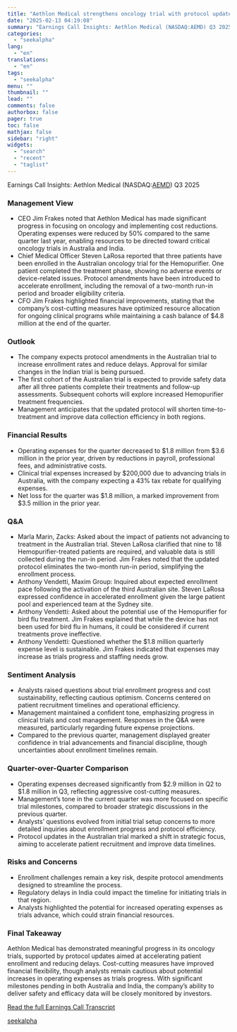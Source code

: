 ```yaml
---
title: "Aethlon Medical strengthens oncology trial with protocol updates and cost reductions"
date: "2025-02-13 04:19:08"
summary: "Earnings Call Insights: Aethlon Medical (NASDAQ:AEMD) Q3 2025 Management View CEO Jim Frakes noted that Aethlon Medical has made significant progress in focusing on oncology and implementing cost reductions. Operating expenses were reduced by 50% compared to the same quarter last year, enabling resources to be directed toward critical oncology..."
categories:
  - "seekalpha"
lang:
  - "en"
translations:
  - "en"
tags:
  - "seekalpha"
menu: ""
thumbnail: ""
lead: ""
comments: false
authorbox: false
pager: true
toc: false
mathjax: false
sidebar: "right"
widgets:
  - "search"
  - "recent"
  - "taglist"
---
```


Earnings Call Insights: Aethlon Medical (NASDAQ:[AEMD](https://seekingalpha.com/symbol/AEMD "Aethlon Medical, Inc.")) Q3 2025

### Management View

* CEO Jim Frakes noted that Aethlon Medical has made significant progress in focusing on oncology and implementing cost reductions. Operating expenses were reduced by 50% compared to the same quarter last year, enabling resources to be directed toward critical oncology trials in Australia and India.
* Chief Medical Officer Steven LaRosa reported that three patients have been enrolled in the Australian oncology trial for the Hemopurifier. One patient completed the treatment phase, showing no adverse events or device-related issues. Protocol amendments have been introduced to accelerate enrollment, including the removal of a two-month run-in period and broader eligibility criteria.
* CFO Jim Frakes highlighted financial improvements, stating that the company’s cost-cutting measures have optimized resource allocation for ongoing clinical programs while maintaining a cash balance of $4.8 million at the end of the quarter.

### Outlook

* The company expects protocol amendments in the Australian trial to increase enrollment rates and reduce delays. Approval for similar changes in the Indian trial is being pursued.
* The first cohort of the Australian trial is expected to provide safety data after all three patients complete their treatments and follow-up assessments. Subsequent cohorts will explore increased Hemopurifier treatment frequencies.
* Management anticipates that the updated protocol will shorten time-to-treatment and improve data collection efficiency in both regions.

### Financial Results

* Operating expenses for the quarter decreased to $1.8 million from $3.6 million in the prior year, driven by reductions in payroll, professional fees, and administrative costs.
* Clinical trial expenses increased by $200,000 due to advancing trials in Australia, with the company expecting a 43% tax rebate for qualifying expenses.
* Net loss for the quarter was $1.8 million, a marked improvement from $3.5 million in the prior year.

### Q&A

* Marla Marin, Zacks: Asked about the impact of patients not advancing to treatment in the Australian trial. Steven LaRosa clarified that nine to 18 Hemopurifier-treated patients are required, and valuable data is still collected during the run-in period. Jim Frakes noted that the updated protocol eliminates the two-month run-in period, simplifying the enrollment process.
* Anthony Vendetti, Maxim Group: Inquired about expected enrollment pace following the activation of the third Australian site. Steven LaRosa expressed confidence in accelerated enrollment given the large patient pool and experienced team at the Sydney site.
* Anthony Vendetti: Asked about the potential use of the Hemopurifier for bird flu treatment. Jim Frakes explained that while the device has not been used for bird flu in humans, it could be considered if current treatments prove ineffective.
* Anthony Vendetti: Questioned whether the $1.8 million quarterly expense level is sustainable. Jim Frakes indicated that expenses may increase as trials progress and staffing needs grow.

### Sentiment Analysis

* Analysts raised questions about trial enrollment progress and cost sustainability, reflecting cautious optimism. Concerns centered on patient recruitment timelines and operational efficiency.
* Management maintained a confident tone, emphasizing progress in clinical trials and cost management. Responses in the Q&A were measured, particularly regarding future expense projections.
* Compared to the previous quarter, management displayed greater confidence in trial advancements and financial discipline, though uncertainties about enrollment timelines remain.

### Quarter-over-Quarter Comparison

* Operating expenses decreased significantly from $2.9 million in Q2 to $1.8 million in Q3, reflecting aggressive cost-cutting measures.
* Management’s tone in the current quarter was more focused on specific trial milestones, compared to broader strategic discussions in the previous quarter.
* Analysts’ questions evolved from initial trial setup concerns to more detailed inquiries about enrollment progress and protocol efficiency.
* Protocol updates in the Australian trial marked a shift in strategic focus, aiming to accelerate patient recruitment and improve data timelines.

### Risks and Concerns

* Enrollment challenges remain a key risk, despite protocol amendments designed to streamline the process.
* Regulatory delays in India could impact the timeline for initiating trials in that region.
* Analysts highlighted the potential for increased operating expenses as trials advance, which could strain financial resources.

### Final Takeaway

Aethlon Medical has demonstrated meaningful progress in its oncology trials, supported by protocol updates aimed at accelerating patient enrollment and reducing delays. Cost-cutting measures have improved financial flexibility, though analysts remain cautious about potential increases in operating expenses as trials progress. With significant milestones pending in both Australia and India, the company’s ability to deliver safety and efficacy data will be closely monitored by investors.

[Read the full Earnings Call Transcript](https://seekingalpha.com/symbol/AEMD/earnings/transcripts)

[seekalpha](https://seekingalpha.com/news/4407392-aethlon-medical-strengthens-oncology-trial-with-protocol-updates-and-cost-reductions)
